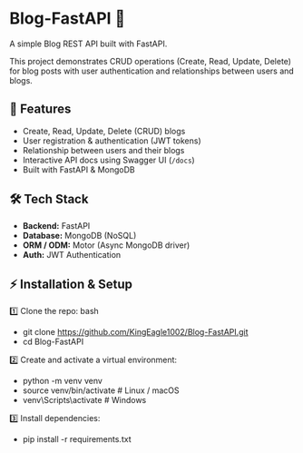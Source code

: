 # Blog-FastAPI 📘
A simple Blog REST API built with FastAPI.

This project demonstrates CRUD operations (Create, Read, Update, Delete) for blog posts with user authentication and relationships between users and blogs.

## 🚀 Features
- Create, Read, Update, Delete (CRUD) blogs
- User registration & authentication (JWT tokens)
- Relationship between users and their blogs
- Interactive API docs using Swagger UI (`/docs`)
- Built with FastAPI & MongoDB

## 🛠 Tech Stack
- **Backend:** FastAPI
- **Database:** MongoDB (NoSQL)
- **ORM / ODM:** Motor (Async MongoDB driver)
- **Auth:** JWT Authentication

## ⚡ Installation & Setup
1️⃣ Clone the repo:
bash
- git clone https://github.com/KingEagle1002/Blog-FastAPI.git
- cd Blog-FastAPI
  
2️⃣ Create and activate a virtual environment:
- python -m venv venv
- source venv/bin/activate    # Linux / macOS
- venv\Scripts\activate       # Windows


3️⃣ Install dependencies:

- pip install -r requirements.txt
